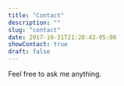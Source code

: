 ```yaml
---
title: "Contact"
description: ""
slug: "contact"
date: 2017-10-31T21:28:43-05:00
showContact: true
draft: false
---
```


Feel free to ask me anything.
